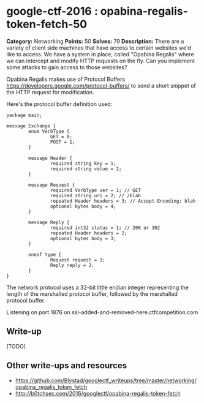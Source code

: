 # google-ctf-2016 : opabina-regalis-token-fetch-50

**Category:** Networking
**Points:** 50
**Solves:** 79
**Description:**
There are a variety of client side machines that have access to certain websites we'd like to access. We have a system in place, called "Opabina Regalis" where we can intercept and modify HTTP requests on the fly. Can you implement some attacks to gain access to those websites?

Opabina Regalis makes use of Protocol Buffers <https://developers.google.com/protocol-buffers/> to send a short snippet of the HTTP request for modification.

Here's the protocol buffer definition used:
~~~~
package main;

message Exchange {
        enum VerbType {
                GET = 0;
                POST = 1;
        }

        message Header {
                required string key = 1;
                required string value = 2;
        }

        message Request {
                required VerbType ver = 1; // GET
                required string uri = 2; // /blah
                repeated Header headers = 3; // Accept-Encoding: blah
                optional bytes body = 4;
        }

        message Reply {
                required int32 status = 1; // 200 or 302
                repeated Header headers = 2;
                optional bytes body = 3;
        }

        oneof type {
                Request request = 1;
                Reply reply = 2;
        }
}
~~~~
The network protocol uses a 32-bit little endian integer representing the length of the marshalled protocol buffer, followed by the marshalled protocol buffer.

Listening on port 1876 on ssl-added-and-removed-here.ctfcompetition.com


## Write-up

(TODO)

## Other write-ups and resources

* https://github.com/Blystad/googlectf_writeups/tree/master/networking/opabina_regalis_token_fetch
* http://b0tchsec.com/2016/googlectf/opabina-regalis-token-fetch
